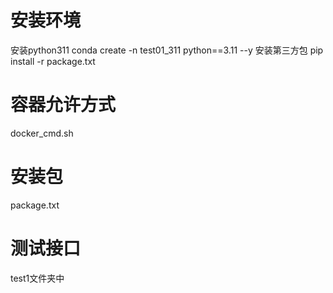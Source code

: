# 安装环境
安装python311
conda create -n test01_311 python==3.11  --y
安装第三方包
pip install -r   package.txt




# 容器允许方式
docker_cmd.sh



# 安装包
package.txt


# 测试接口
test1文件夹中

